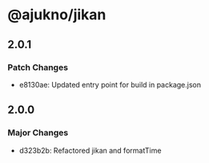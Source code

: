 # @ajukno/jikan

## 2.0.1

### Patch Changes

-   e8130ae: Updated entry point for build in package.json

## 2.0.0

### Major Changes

-   d323b2b: Refactored jikan and formatTime
